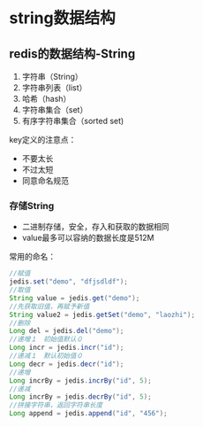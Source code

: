 # string数据结构

## redis的数据结构-String

1. 字符串（String）
2. 字符串列表（list）
3. 哈希（hash）
4. 字符串集合（set）
5. 有序字符串集合（sorted set)


key定义的注意点：

- 不要太长
- 不过太短
- 同意命名规范

### 存储String

- 二进制存储，安全，存入和获取的数据相同
- value最多可以容纳的数据长度是512M

常用的命名：

```java
//赋值
jedis.set("demo", "dfjsdldf");
//取值
String value = jedis.get("demo");
//先获取旧值，再赋予新值
String value2 = jedis.getSet("demo", "laozhi");
//删除
Long del = jedis.del("demo");
//递增１　初始值默认０
Long incr = jedis.incr("id");
//递减１　默认初始值０
Long decr = jedis.decr("id");
//递增
Long incrBy = jedis.incrBy("id", 5);
//递减
Long incrBy = jedis.decrBy("id", 5);
//拼接字符串，返回字符串长度
Long append = jedis.append("id", "456");
```


